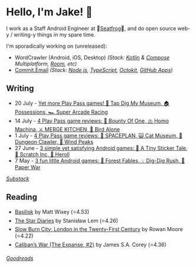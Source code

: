  # Hello, I'm Jake! 👋

I work as a Staff Android Engineer at 🐸[Seatfrog](https://seatfrog.com/)🐸, and do open source web-y / writing-y things in my spare time. 

I'm sporadically working on (unreleased): 
- WordCrawler (Android, iOS, Desktop) *(Stack: [Kotlin](https://kotlinlang.org/docs/multiplatform.html) & [Compose](https://www.jetbrains.com/compose-multiplatform/) Multiplatform, [Room](https://developer.android.com/kotlin/multiplatform/room), etc)*
- [Commit.Email](https://commit.email) *(Stack: [Node.js](https://nodejs.org/en), [TypeScript](https://www.typescriptlang.org/), [Octokit](https://github.com/octokit/octokit.js), [GitHub Apps](https://github.com/marketplace?type=apps))*

## Writing
<!-- feed start -->
- 20 July - [Yet more Play Pass games! 🦖 Tap Dig My Museum, 🏠 Possessions, 🏎️ Super Arcade Racing](https://jakelee.co.uk/android-games-july-25-3/)
- 14 July - [4 Play Pass game reviews: 🤠 Bounty Of One, 🫁 Homo Machina, ⚔️ MERGE KITCHEN, 🦜 Bird Alone](https://jakelee.co.uk/android-games-july-25-2/)
- 1 July - [4 Play Pass game reviews: 🚀 SPACEPLAN, 🙀 Cat Museum, 🦞 Dungeon Clawler, 🔎 Wind Peaks](https://jakelee.co.uk/android-games-july-2025/)
- 27 June - [3 simple yet satisfying Android games: 🐰 A Tiny Sticker Tale, 🎰 Scratch Inc, 🎲 Heroll](https://jakelee.co.uk/android-games-june-25/)
- 7 May - [3 fun little Android games: 💸 Forest Fables, 💡 Dig-Dig Rush, 📃 Paper War](https://jakelee.co.uk/may-2025-android-games/)
<!-- feed end -->
*[Substack](https://jakeweeklee.substack.com)*

## Reading
<!-- GOODREADS-LIST:START -->
- [Basilisk](https://www.goodreads.com/review/show/7761294350?utm_medium=api&utm_source=rss) by Matt Wixey (⭐️4.53)
- [The Star Diaries](https://www.goodreads.com/review/show/7736193738?utm_medium=api&utm_source=rss) by Stanisław Lem (⭐️4.26)
- [Slow Burn City: London in the Twenty-First Century](https://www.goodreads.com/review/show/4252990823?utm_medium=api&utm_source=rss) by Rowan Moore (⭐️4.22)
- [Caliban’s War (The Expanse, #2)](https://www.goodreads.com/review/show/7232812574?utm_medium=api&utm_source=rss) by James S.A. Corey (⭐️4.36)
<!-- GOODREADS-LIST:END -->
*[Goodreads](https://goodreads.com/jakesteam)*

